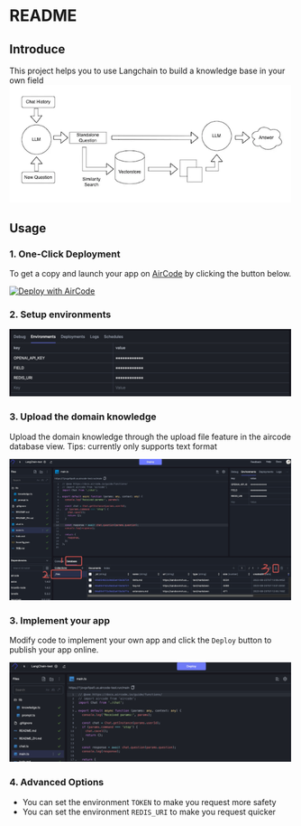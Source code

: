 # README

## Introduce

This project helps you to use Langchain to build a knowledge base in your own field
<img src="./docs/logic.png" width="500">

## Usage

### 1. One-Click Deployment

To get a copy and launch your app on [AirCode](https://aircode.io/) by clicking the button below.

[![Deploy with AirCode](https://aircode.io/aircode-deploy-button.svg)](https://aircode.io/dashboard?owner=AirCodeLabs&repo=documate&branch=main&appname=documate-backend&path=backend)

### 2. Setup environments

<img src="./docs/envs.png" width="500">

### 3. Upload the domain knowledge

Upload the domain knowledge through the upload file feature in the aircode database view. Tips: currently only supports text format

<img src="./docs/upload.jpeg" width="500">

### 3. Implement your app

Modify code to implement your own app and click the `Deploy` button to publish your app online.

<img src="./docs/deploy.png" width="500">

### 4. Advanced Options
- You can set the environment `TOKEN` to make you request more safety
- You can set the environment `REDIS_URI` to make you request quicker
